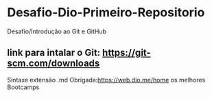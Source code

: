 # Desafio-Dio-Primeiro-Repositorio
Desafio/Introdução ao Git e GitHub
## link para intalar o Git: https://git-scm.com/downloads
Sintaxe extensão .md
Obrigada:https://web.dio.me/home os melhores Bootcamps
